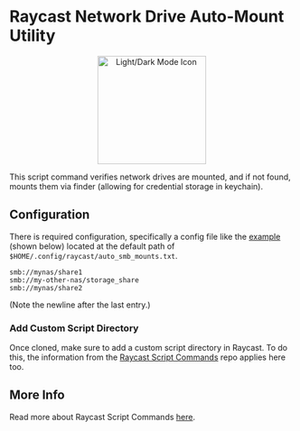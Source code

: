 # Raycast Network Drive Auto-Mount Utility

<p align="center">
<img width="192" alt="Light/Dark Mode Icon" src="images/disk-icon.png"/>
</p>

This script command verifies network drives are mounted, and if not found, mounts them via finder (allowing for credential
storage in keychain).

## Configuration

There is required configuration, specifically a config file like the [example](./auto_smb_mounts.txt) (shown below) located at
the default path of `$HOME/.config/raycast/auto_smb_mounts.txt`.

```
smb://mynas/share1
smb://my-other-nas/storage_share
smb://mynas/share2

```

(Note the newline after the last entry.)

### Add Custom Script Directory

Once cloned, make sure to add a custom script directory in Raycast. To do this, the information from the
[Raycast Script Commands](https://github.com/raycast/script-commands) repo applies here too.

## More Info

Read more about Raycast Script Commands [here](https://github.com/raycast/script-commands).
